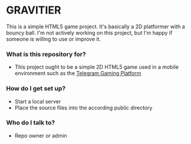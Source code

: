 # GRAVITIER #

This is a simple HTML5 game project. It's basically a 2D platformer with a bouncy ball. I'm not actively working on this project, but I'm happy if someone is willing to use or improve it.

### What is this repository for? ###

* This project ought to be a simple 2D HTML5 game used in a mobile environment such as the [Telegram Gaming Platform](https://core.telegram.org/bots/games) 

### How do I get set up? ###

* Start a local server 
* Place the source files into the according public directory

### Who do I talk to? ###

* Repo owner or admin
